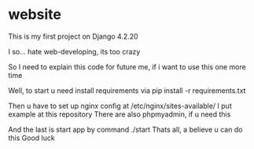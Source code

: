 # website

This is my first project on Django 4.2.20

I so... hate web-developing, its too crazy

So I need to explain this code for future me, if i want to use this one more time

Well, to start u need install requirements via pip install -r requirements.txt

Then u have to set up nginx config at /etc/nginx/sites-available/
I put example at this repository
There are also phpmyadmin, if u need this

And the last is start app by command ./start
Thats all, a believe u can do this
Good luck
